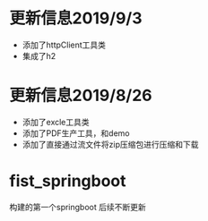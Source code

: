 # 更新信息2019/9/3
- 添加了httpClient工具类
- 集成了h2
# 更新信息2019/8/26
- 添加了excle工具类
- 添加了PDF生产工具，和demo
- 添加了直接通过流文件将zip压缩包进行压缩和下载
# fist_springboot
构建的第一个springboot 后续不断更新

